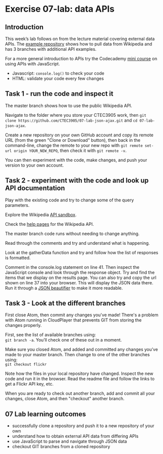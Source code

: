 # Exercise 07-lab: data APIs

## Introduction

This week’s lab follows on from the lecture material covering external data APIs. The [example repository](https://github.com/CTEC3905/07-lab-json-ajax) shows how to pull data from Wikipedia and has 3 branches with additional API examples.

For a more general introduction to APIs try the Codecademy [mini course](https://www.codecademy.com/apis) on using APIs with JavaScript.

- Javascript: `console.log()` to check your code
- HTML: validate your code every few changes

## Task 1 - run the code and inspect it

The master branch shows how to use the public Wikipedia API.

Navigate to the folder where you store your CTEC3905 work, then `git clone https://github.com/CTEC3905/07-lab-json-ajax.git` and `cd 07-lab-json-ajax`.

Create a new repository on your own GitHub account and copy its remote URL (from the green "Clone or Download" button), then back in the command-line, change the remote to your new repo with `git remote set-url origin YOUR_NEW_REPO`, then check it with `git remote -v`.

You can then experiment with the code, make changes, and push your version to your own account.

## Task 2 - experiment with the code and look up API documentation

Play with the existing code and try to change some of the query parameters.

Explore the Wikipedia [API sandbox](https://en.wikipedia.org/wiki/Special:ApiSandbox#action=query&titles=Main%20Page&prop=revisions&rvprop=content&format=jsonfm).

Check the [help pages](https://en.wikipedia.org/w/api.php?action=help) for the Wikipedia API.

The master branch code runs without needing to change anything.

Read through the comments and try and understand what is happening.

Look at the gatherData function and try and follow how the list of responses is formatted.

Comment in the console.log statement on line 41. Then inspect the JavaScript console and look through the response object. Try and find the items that we display on the results page. You can also try and copy the url shown on line 37 into your browser. This will display the JSON data there. Run it through a [JSON beautifier](https://codebeautify.org/jsonviewer) to make it more readable.

## Task 3 - Look at the different branches

First close Atom, then commit any changes you've made! There's a problem with Atom running in CloudPlayer that prevents GIT from storing the changes properly.

First, see the list of available branches using:  
`git branch -a`. You’ll check one of these out in a moment.

Make sure you closed Atom, and added and committed any changes you’ve made to your master branch. Then change to one of the other branches using:  
`git checkout flickr`

Note how the files in your local repository have changed. Inspect the new code and run it in the browser. Read the readme file and follow the links to get a Flickr API key, etc.

When you are ready to check out another branch, add and commit all your changes, close Atom, and then "checkout" another branch.

## 07 Lab learning outcomes

- successfully clone a repository and push it to a new repository of your own
- understand how to obtain external API data from differing APIs
- use JavaScript to parse and navigate through JSON data
- checkout GIT branches from a cloned repository
